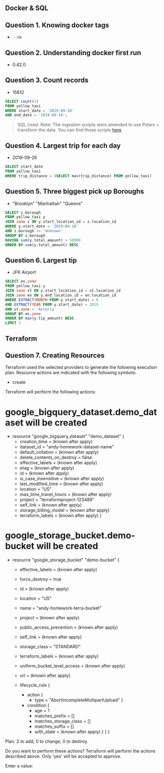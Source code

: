 ## Docker & SQL

## Question 1. Knowing docker tags
- `--rm`


## Question 2. Understanding docker first run 
- 0.42.0


## Question 3. Count records 
- 15612
```SQL
SELECT count(1)
FROM yellow_taxi
WHERE start_date = '2019-09-18'
AND end_date = '2019-09-18';
```
> SQL Used. Note: The ingestion scripts were amended to use Polars + transform the data. You can find those scripts [here](../Docker/ny_taxi/ingestion_polars/README.md)


## Question 4. Largest trip for each day
- 2019-09-26
```SQL
SELECT start_date
FROM yellow_taxi
WHERE trip_distance = (SELECT max(trip_distance) FROM yellow_taxi)
```

## Question 5. Three biggest pick up Boroughs
- "Brooklyn" "Manhattan" "Queens"
```SQL
SELECT z.borough
FROM yellow_taxi y
JOIN zone z ON y.start_location_id = z.location_id
WHERE y.start_date = '2019-09-18'
AND z.borough <> 'Unknown'
GROUP BY z.borough
HAVING sum(y.total_amount) > 50000
ORDER BY sum(y.total_amount) DESC
```


## Question 6. Largest tip
- JFK Airport
```SQL
SELECT en.zone
FROM yellow_taxi y
JOIN zone st ON y.start_location_id = st.location_id
JOIN zone en ON y.end_location_id = en.location_id
WHERE EXTRACT(MONTH FROM y.start_date) = 9
AND EXTRACT(YEAR FROM y.start_date) = 2019
AND st.zone = 'Astoria'
GROUP BY en.zone
ORDER BY max(y.tip_amount) DESC
LIMIT 1
```



## Terraform
## Question 7. Creating Resources
Terraform used the selected providers to generate the following execution plan. Resource actions are indicated with the following symbols:
  + create

Terraform will perform the following actions:

  # google_bigquery_dataset.demo_dataset will be created
  + resource "google_bigquery_dataset" "demo_dataset" {
      + creation_time              = (known after apply)
      + dataset_id                 = "andy-homework-dataset-name"
      + default_collation          = (known after apply)
      + delete_contents_on_destroy = false
      + effective_labels           = (known after apply)
      + etag                       = (known after apply)
      + id                         = (known after apply)
      + is_case_insensitive        = (known after apply)
      + last_modified_time         = (known after apply)
      + location                   = "US"
      + max_time_travel_hours      = (known after apply)
      + project                    = "terraformproject-123489"
      + self_link                  = (known after apply)
      + storage_billing_model      = (known after apply)
      + terraform_labels           = (known after apply)
    }

  # google_storage_bucket.demo-bucket will be created
  + resource "google_storage_bucket" "demo-bucket" {
      + effective_labels            = (known after apply)
      + force_destroy               = true
      + id                          = (known after apply)
      + location                    = "US"
      + name                        = "andy-homework-terra-bucket"
      + project                     = (known after apply)
      + public_access_prevention    = (known after apply)
      + self_link                   = (known after apply)
      + storage_class               = "STANDARD"
      + terraform_labels            = (known after apply)
      + uniform_bucket_level_access = (known after apply)
      + url                         = (known after apply)

      + lifecycle_rule {
          + action {
              + type = "AbortIncompleteMultipartUpload"
            }
          + condition {
              + age                   = 1
              + matches_prefix        = []
              + matches_storage_class = []
              + matches_suffix        = []
              + with_state            = (known after apply)
            }
        }
    }

Plan: 2 to add, 0 to change, 0 to destroy.

Do you want to perform these actions?
  Terraform will perform the actions described above.
  Only 'yes' will be accepted to approve.

  Enter a value: